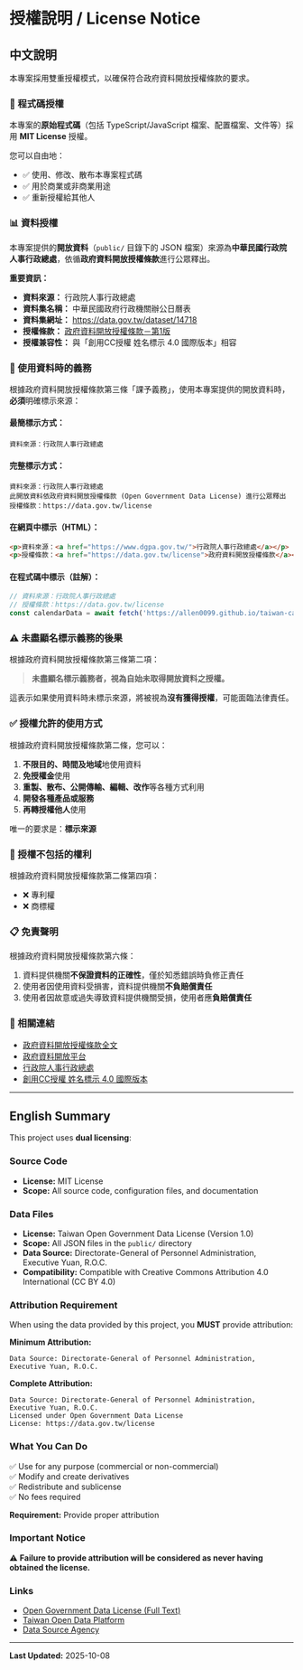 # 授權說明 / License Notice

## 中文說明

本專案採用雙重授權模式，以確保符合政府資料開放授權條款的要求。

### 📝 程式碼授權

本專案的**原始程式碼**（包括 TypeScript/JavaScript 檔案、配置檔案、文件等）採用 **MIT License** 授權。

您可以自由地：
- ✅ 使用、修改、散布本專案程式碼
- ✅ 用於商業或非商業用途
- ✅ 重新授權給其他人

### 📊 資料授權

本專案提供的**開放資料**（`public/` 目錄下的 JSON 檔案）來源為**中華民國行政院人事行政總處**，依循**政府資料開放授權條款**進行公眾釋出。

**重要資訊：**
- **資料來源：** 行政院人事行政總處
- **資料集名稱：** 中華民國政府行政機關辦公日曆表
- **資料集網址：** https://data.gov.tw/dataset/14718
- **授權條款：** [政府資料開放授權條款－第1版](https://data.gov.tw/license)
- **授權兼容性：** 與「創用CC授權 姓名標示 4.0 國際版本」相容

### 📌 使用資料時的義務

根據政府資料開放授權條款第三條「課予義務」，使用本專案提供的開放資料時，**必須**明確標示來源：

#### 最簡標示方式：
```
資料來源：行政院人事行政總處
```

#### 完整標示方式：
```
資料來源：行政院人事行政總處
此開放資料依政府資料開放授權條款 (Open Government Data License) 進行公眾釋出
授權條款：https://data.gov.tw/license
```

#### 在網頁中標示（HTML）：
```html
<p>資料來源：<a href="https://www.dgpa.gov.tw/">行政院人事行政總處</a></p>
<p>授權條款：<a href="https://data.gov.tw/license">政府資料開放授權條款</a></p>
```

#### 在程式碼中標示（註解）：
```javascript
// 資料來源：行政院人事行政總處
// 授權條款：https://data.gov.tw/license
const calendarData = await fetch('https://allen0099.github.io/taiwan-calendar/2024-10.json');
```

### ⚠️ 未盡顯名標示義務的後果

根據政府資料開放授權條款第三條第二項：
> **未盡顯名標示義務者，視為自始未取得開放資料之授權。**

這表示如果使用資料時未標示來源，將被視為**沒有獲得授權**，可能面臨法律責任。

### ✅ 授權允許的使用方式

根據政府資料開放授權條款第二條，您可以：

1. **不限目的、時間及地域**地使用資料
2. **免授權金**使用
3. **重製、散布、公開傳輸、編輯、改作**等各種方式利用
4. **開發各種產品或服務**
5. **再轉授權他人**使用

唯一的要求是：**標示來源**

### 🚫 授權不包括的權利

根據政府資料開放授權條款第二條第四項：
- ❌ 專利權
- ❌ 商標權

### 📋 免責聲明

根據政府資料開放授權條款第六條：

1. 資料提供機關**不保證資料的正確性**，僅於知悉錯誤時負修正責任
2. 使用者因使用資料受損害，資料提供機關**不負賠償責任**
3. 使用者因故意或過失導致資料提供機關受損，使用者應**負賠償責任**

### 🔗 相關連結

- [政府資料開放授權條款全文](https://data.gov.tw/license)
- [政府資料開放平台](https://data.gov.tw/)
- [行政院人事行政總處](https://www.dgpa.gov.tw/)
- [創用CC授權 姓名標示 4.0 國際版本](https://creativecommons.org/licenses/by/4.0/)

---

## English Summary

This project uses **dual licensing**:

### Source Code
- **License:** MIT License
- **Scope:** All source code, configuration files, and documentation

### Data Files
- **License:** Taiwan Open Government Data License (Version 1.0)
- **Scope:** All JSON files in the `public/` directory
- **Data Source:** Directorate-General of Personnel Administration, Executive Yuan, R.O.C.
- **Compatibility:** Compatible with Creative Commons Attribution 4.0 International (CC BY 4.0)

### Attribution Requirement

When using the data provided by this project, you **MUST** provide attribution:

**Minimum Attribution:**
```
Data Source: Directorate-General of Personnel Administration, Executive Yuan, R.O.C.
```

**Complete Attribution:**
```
Data Source: Directorate-General of Personnel Administration, Executive Yuan, R.O.C.
Licensed under Open Government Data License
License: https://data.gov.tw/license
```

### What You Can Do

✅ Use for any purpose (commercial or non-commercial)  
✅ Modify and create derivatives  
✅ Redistribute and sublicense  
✅ No fees required  

**Requirement:** Provide proper attribution

### Important Notice

⚠️ **Failure to provide attribution will be considered as never having obtained the license.**

### Links

- [Open Government Data License (Full Text)](https://data.gov.tw/license)
- [Taiwan Open Data Platform](https://data.gov.tw/)
- [Data Source Agency](https://www.dgpa.gov.tw/)

---

**Last Updated:** 2025-10-08
